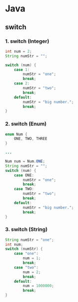 # Java

## switch

### 1. switch (Integer)

```java
int num = 2;
String numStr = "";

switch (num) {
    case 1:
        numStr = "one";
        break;
    case 2:
        numStr = "two";
        break;
    default:
        numStr = "big number.";
        break;
}
```

### 2. switch (Enum)

```java
enum Num {
    ONE, TWO, THREE
}

...

Num num = Num.ONE;
String numStr = "";
switch (num) {
    case ONE:
        numStr = "one";
        break;
    case TWO:
        numStr = "two";
        break;
    default:
        numStr = "big number.";
        break;
}
```

### 3. switch (String)

```java
String numStr = "one";
int num;
switch (numStr) {
    case "one":
        num = 1;
        break;
    case "two":
        num = 2;
        break;
    default:
        num = 1000000;
        break;
}
```
